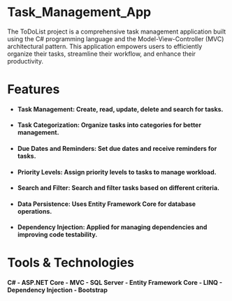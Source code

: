 # Task_Management_App
The ToDoList project is a comprehensive task management application built using the C# programming language and the Model-View-Controller (MVC) architectural pattern. This application empowers users to efficiently organize their tasks, streamline their workflow, and enhance their productivity.

# Features
* #### Task Management: Create, read, update, delete and search for tasks.
* #### Task Categorization: Organize tasks into categories for better management.
* #### Due Dates and Reminders: Set due dates and receive reminders for tasks.
* #### Priority Levels: Assign priority levels to tasks to manage workload.
* #### Search and Filter: Search and filter tasks based on different criteria.
* #### Data Persistence: Uses Entity Framework Core for database operations.
* #### Dependency Injection: Applied for managing dependencies and improving code testability.
# Tools & Technologies
####  C# - ASP.NET Core - MVC - SQL Server - Entity Framework Core - LINQ - Dependency Injection - Bootstrap
